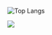 ![Top Langs](https://github-readme-stats.vercel.app/api/top-langs/?username=crypt0kitty&langs_count=8&layout=compact&bg_color=00000000&hide_border=true&custom_title=Frequently%20used%20languages&theme=monokai&hide=python,c++,HTML,PHP,jupyter%20notebook,scss,css,dockerfile,shell)
  

  <a href="https://github.com/crypt0kitty">
    <img align="center" src="https://github-profile-summary-cards.vercel.app/api/cards/profile-details?username=crypt0kitty&theme=monokai&bg_color=00000000"/>
   </a>
   
   
   
